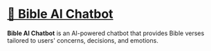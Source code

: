 # [📖 Bible AI Chatbot](https://langchain-bible-chatbot.streamlit.app/)

**Bible AI Chatbot** is an AI-powered chatbot that provides Bible verses tailored to users' concerns, decisions, and emotions. 
